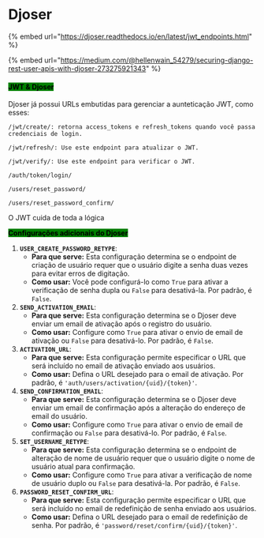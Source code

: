 # Djoser

{% embed url="https://djoser.readthedocs.io/en/latest/jwt_endpoints.html" %}

{% embed url="https://medium.com/@hellenwain_54279/securing-django-rest-user-apis-with-djoser-273275921343" %}

#### <mark style="background-color:green;">JWT & Djoser</mark>

Djoser já possui URLs embutidas para gerenciar a aunteticação JWT, como esses:

```
/jwt/create/: retorna access_tokens e refresh_tokens quando você passa credenciais de login.

/jwt/refresh/: Use este endpoint para atualizar o JWT.

/jwt/verify/: Use este endpoint para verificar o JWT.

/auth/token/login/

/users/reset_password/

/users/reset_password_confirm/
```

O JWT cuida de toda a lógica



<mark style="background-color:green;">**Configurações adicionais do Djoser**</mark>

1. **`USER_CREATE_PASSWORD_RETYPE`**:
   * **Para que serve:** Esta configuração determina se o endpoint de criação de usuário requer que o usuário digite a senha duas vezes para evitar erros de digitação.
   * **Como usar:** Você pode configurá-lo como `True` para ativar a verificação de senha dupla ou `False` para desativá-la. Por padrão, é `False`.
2. **`SEND_ACTIVATION_EMAIL`**:
   * **Para que serve:** Esta configuração determina se o Djoser deve enviar um email de ativação após o registro do usuário.
   * **Como usar:** Configure como `True` para ativar o envio de email de ativação ou `False` para desativá-lo. Por padrão, é `False`.
3. **`ACTIVATION_URL`**:
   * **Para que serve:** Esta configuração permite especificar o URL que será incluído no email de ativação enviado aos usuários.
   * **Como usar:** Defina o URL desejado para o email de ativação. Por padrão, é `'auth/users/activation/{uid}/{token}'`.
4. **`SEND_CONFIRMATION_EMAIL`**:
   * **Para que serve:** Esta configuração determina se o Djoser deve enviar um email de confirmação após a alteração do endereço de email do usuário.
   * **Como usar:** Configure como `True` para ativar o envio de email de confirmação ou `False` para desativá-lo. Por padrão, é `False`.
5. **`SET_USERNAME_RETYPE`**:
   * **Para que serve:** Esta configuração determina se o endpoint de alteração de nome de usuário requer que o usuário digite o nome de usuário atual para confirmação.
   * **Como usar:** Configure como `True` para ativar a verificação de nome de usuário duplo ou `False` para desativá-la. Por padrão, é `False`.
6. **`PASSWORD_RESET_CONFIRM_URL`**:
   * **Para que serve:** Esta configuração permite especificar o URL que será incluído no email de redefinição de senha enviado aos usuários.
   * **Como usar:** Defina o URL desejado para o email de redefinição de senha. Por padrão, é `'password/reset/confirm/{uid}/{token}'`.
